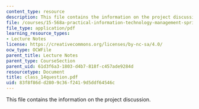 ```yaml
---
content_type: resource
description: This file contains the information on the project discussion.
file: /courses/15-568a-practical-information-technology-management-spring-2005/83f8f86dd2809c36f2419d5ddf64546c_class_14question.pdf
file_type: application/pdf
learning_resource_types:
- Lecture Notes
license: https://creativecommons.org/licenses/by-nc-sa/4.0/
ocw_type: OCWFile
parent_title: Lecture Notes
parent_type: CourseSection
parent_uid: 61d3f6a3-1803-d4b7-818f-c457ade9284d
resourcetype: Document
title: class_14question.pdf
uid: 83f8f86d-d280-9c36-f241-9d5ddf64546c
---
```

This file contains the information on the project discussion.